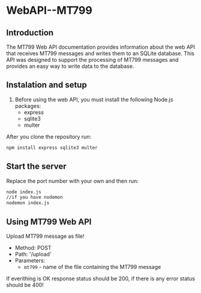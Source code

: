 # WebAPI--MT799
## Introduction

The MT799 Web API documentation provides information about the web API that receives MT799 messages and writes them to an SQLite database. This API was designed to support the processing of MT799 messages and provides an easy way to write data to the database.

## Instalation and setup

1. Before using the web API, you must install the following Node.js packages:
   * express
   * sqlite3
   * multer
   
After you clone the repository run:
```bash
npm install express sqlite3 multer
```
## Start the server
Replace the port number with your own and then run:
```bash
node index.js
//if you have nodemon
nodemon index.js
```

## Using MT799 Web API
Upload MT799 message as file!

* Method: POST
* Path: '/upload'
* Parameters:
  * `mt799` - name of the file containing the MT799 message

If everithing is OK response status should be 200, if there is any error status should be 400!
